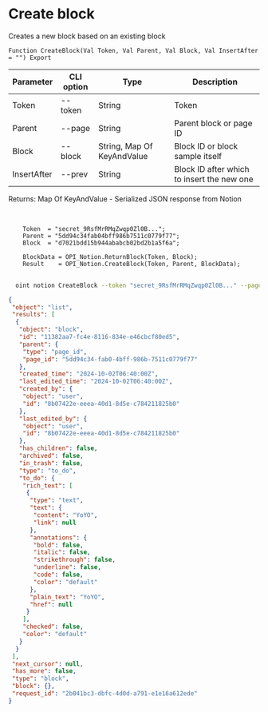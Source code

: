 ﻿---
sidebar_position: 1
---

# Create block
 Creates a new block based on an existing block



`Function CreateBlock(Val Token, Val Parent, Val Block, Val InsertAfter = "") Export`

  | Parameter | CLI option | Type | Description |
  |-|-|-|-|
  | Token | --token | String | Token |
  | Parent | --page | String | Parent block or page ID |
  | Block | --block | String, Map Of KeyAndValue | Block ID or block sample itself |
  | InsertAfter | --prev | String | Block ID after which to insert the new one |

  
  Returns:  Map Of KeyAndValue - Serialized JSON response from Notion

<br/>




```bsl title="Code example"
    Token  = "secret_9RsfMrRMqZwqp0Zl0B...";
    Parent = "5dd94c34fab04bff986b7511c0779f77";
    Block  = "d7021bdd15b944ababcb02bd2b1a5f6a";

    BlockData = OPI_Notion.ReturnBlock(Token, Block);
    Result    = OPI_Notion.CreateBlock(Token, Parent, BlockData);
```



```sh title="CLI command example"
    
  oint notion CreateBlock --token "secret_9RsfMrRMqZwqp0Zl0B..." --page "5dd94c34fab04bff9..." --block %block% --prev %prev%

```

```json title="Result"
{
 "object": "list",
 "results": [
  {
   "object": "block",
   "id": "11382aa7-fc4e-8116-834e-e46cbcf80ed5",
   "parent": {
    "type": "page_id",
    "page_id": "5dd94c34-fab0-4bff-986b-7511c0779f77"
   },
   "created_time": "2024-10-02T06:40:00Z",
   "last_edited_time": "2024-10-02T06:40:00Z",
   "created_by": {
    "object": "user",
    "id": "8b07422e-eeea-40d1-8d5e-c784211825b0"
   },
   "last_edited_by": {
    "object": "user",
    "id": "8b07422e-eeea-40d1-8d5e-c784211825b0"
   },
   "has_children": false,
   "archived": false,
   "in_trash": false,
   "type": "to_do",
   "to_do": {
    "rich_text": [
     {
      "type": "text",
      "text": {
       "content": "YoYO",
       "link": null
      },
      "annotations": {
       "bold": false,
       "italic": false,
       "strikethrough": false,
       "underline": false,
       "code": false,
       "color": "default"
      },
      "plain_text": "YoYO",
      "href": null
     }
    ],
    "checked": false,
    "color": "default"
   }
  }
 ],
 "next_cursor": null,
 "has_more": false,
 "type": "block",
 "block": {},
 "request_id": "2b041bc3-dbfc-4d0d-a791-e1e16a612ede"
}
```
